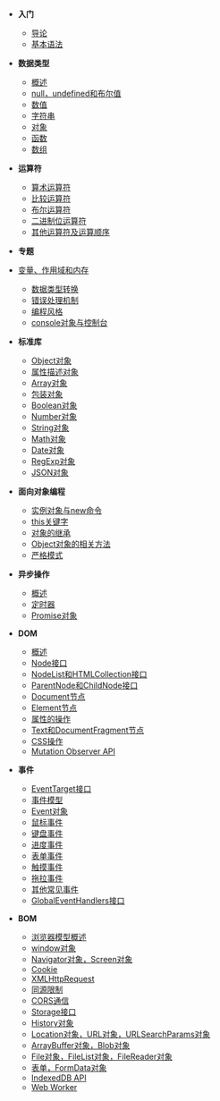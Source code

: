 - **入门**

  - [导论](FrontEnd/JS/导论.md)
  - [基本语法](FrontEnd/JS/基本语法.md)
- **数据类型**

  - [概述](FrontEnd/JS/数据概述.md)
  - [null，undefined和布尔值](FrontEnd/JS/null,undefined和布尔值.md)
  - [数值](FrontEnd/JS/数值.md)
  - [字符串](FrontEnd/JS/字符串.md)
  - [对象](FrontEnd/JS/对象.md)
  - [函数](FrontEnd/JS/函数.md)
  - [数组](FrontEnd/JS/数组.md)
- **运算符**

  - [算术运算符](FrontEnd/JS/算术运算符.md)
  - [比较运算符](FrontEnd/JS/比较运算符.md)
  - [布尔运算符](FrontEnd/JS/布尔运算符.md)
  - [二进制位运算符](FrontEnd/JS/二进制位运算符.md)
  - [其他运算符及运算顺序](FrontEnd/JS/其他运算符及运算顺序.md)
- **专题**
- [变量、作用域和内存](FrontEnd/JS/变量,作用域和内存.md)
  - [数据类型转换](FrontEnd/JS/数据类型转换.md)
  - [错误处理机制](FrontEnd/JS/错误处理机制.md)
  - [编程风格](FrontEnd/JS/编程风格.md)
  - [console对象与控制台](FrontEnd/JS/console对象与控制台.md)
  
- **标准库**

  - [Object对象](FrontEnd/JS/Object对象.md)
  - [属性描述对象](FrontEnd/JS/属性描述对象.md)
  - [Array对象](FrontEnd/JS/Array对象.md)
  - [包装对象](FrontEnd/JS/包装对象.md)
  - [Boolean对象](FrontEnd/JS/Boolean对象.md)
  - [Number对象](FrontEnd/JS/Number对象.md)
  - [String对象](FrontEnd/JS/String对象.md)
  - [Math对象](FrontEnd/JS/Math对象.md)
  - [Date对象](FrontEnd/JS/Date对象.md)
  - [RegExp对象](FrontEnd/JS/RegExp对象.md)
  - [JSON对象](FrontEnd/JS/JSON对象.md)
- **面向对象编程**

  - [实例对象与new命令](FrontEnd/JS/实例对象与new命令.md)
  - [this关键字](FrontEnd/JS/this关键字.md)
  - [对象的继承](FrontEnd/JS/对象的继承.md)
  - [Object对象的相关方法](FrontEnd/JS/Object对象的相关方法.md)
  - [严格模式](FrontEnd/JS/严格模式.md)
- **异步操作**

  - [概述](FrontEnd/JS/异步概述.md)
  - [定时器](FrontEnd/JS/定时器.md)
  - [Promise对象](FrontEnd/JS/Promise对象.md)
- **DOM**

  - [概述](FrontEnd/JS/DOM概述.md)
  - [Node接口](FrontEnd/JS/Node接口.md)
  - [NodeList和HTMLCollection接口](FrontEnd/JS/NodeList和HTMLCollection接口.md)
  - [ParentNode和ChildNode接口](FrontEnd/JS/ParentNode和ChildNode接口.md)
  - [Document节点](FrontEnd/JS/Document节点.md)
  - [Element节点](FrontEnd/JS/Element节点.md)
  - [属性的操作](FrontEnd/JS/属性的操作.md)
  - [Text和DocumentFragment节点](FrontEnd/JS/Text和DocumentFragment节点.md)
  - [CSS操作](FrontEnd/JS/CSS操作.md)
  - [Mutation Observer API](FrontEnd/JS/MutationObserverAPI.md)
- **事件**

  - [EventTarget接口](FrontEnd/JS/EventTarget接口.md)
  - [事件模型](FrontEnd/JS/事件模型.md)
  - [Event对象](FrontEnd/JS/Event对象.md)
  - [鼠标事件](FrontEnd/JS/鼠标事件.md)
  - [键盘事件](FrontEnd/JS/键盘事件.md)
  - [进度事件](FrontEnd/JS/进度事件.md)
  - [表单事件](FrontEnd/JS/表单事件.md)
  - [触摸事件](FrontEnd/JS/触摸事件.md)
  - [拖拉事件](FrontEnd/JS/拖拉事件.md)
  - [其他常见事件](FrontEnd/JS/其他常见事件.md)
  - [GlobalEventHandlers接口](FrontEnd/JS/GlobalEventHandlers接口.md)
- **BOM**

  - [浏览器模型概述](FrontEnd/JS/浏览器模型概述.md)
  - [window对象](FrontEnd/JS/window对象.md)
  - [Navigator对象，Screen对象](FrontEnd/JS/Navigator对象,Screen对象.md)
  - [Cookie](FrontEnd/JS/Cookie.md)
  - [XMLHttpRequest](FrontEnd/JS/XMLHttpRequest.md)
  - [同源限制](FrontEnd/JS/同源限制.md)
  - [CORS通信](FrontEnd/JS/CORS通信.md)
  - [Storage接口](FrontEnd/JS/Storage接口.md)
  - [History对象](FrontEnd/JS/History对象.md)
  - [Location对象，URL对象，URLSearchParams对象](FrontEnd/JS/Location对象,URL对象,URLSearchParams对象.md)
  - [ArrayBuffer对象，Blob对象](FrontEnd/JS/ArrayBuffer对象,Blob对象.md)
  - [File对象，FileList对象，FileReader对象](FrontEnd/JS/File对象,FileList对象,FileReader对象.md)
  - [表单，FormData对象](FrontEnd/JS/表单,FormData对象.md)
  - [IndexedDB API](FrontEnd/JS/IndexedDBAPI.md)
  - [Web Worker](FrontEnd/JS/WebWorker.md)